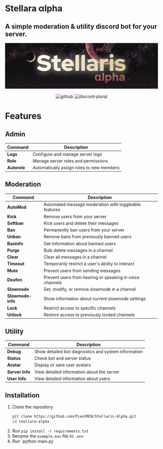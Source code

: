 # **Stellara αlpha**
## A simple moderation & utility discord bot for your server.

![banner](https://raw.githubusercontent.com/PixelMCN/Stellaris-Alpha/refs/heads/main/assets/banner.png "banner")

<div align="center">
  <img src="https://cdn.jsdelivr.net/npm/@intergrav/devins-badges@3/assets/compact/available/github_46h.png" alt="github">
  <img src="https://cdn.jsdelivr.net/npm/@intergrav/devins-badges@3/assets/compact/social/discord-plural_46h.png" alt="discord-plural">
</div>

# Features
## Admin
| Command | Description |
|---------|-------------|
| **Logs** | Configure and manage server logs |
| **Role** | Manage server roles and permissions |
| **Autorole** | Automatically assign roles to new members |

## Moderation
| Command | Description |
|---------|-------------|
| **AutoMod** | Automated message moderation with toggleable features |
| **Kick** | Remove users from your server |
| **Softban** | Kick users and delete their messages |
| **Ban** | Permanently ban users from your server |
| **Unban** | Remove bans from previously banned users |
| **Baninfo** | Get information about banned users |
| **Purge** | Bulk delete messages in a channel |
| **Clear** | Clear all messages in a channel |
| **Timeout** | Temporarily restrict a user's ability to interact |
| **Mute** | Prevent users from sending messages |
| **Deafen** | Prevent users from hearing or speaking in voice channels |
| **Slowmode** | Set, modify, or remove slowmode in a channel |
| **Slowmode-info** | Show information about current slowmode settings |
| **Lock** | Restrict access to specific channels |
| **Unlock** | Restore access to previously locked channels |

## Utility
| Command | Description |
|---------|-------------|
| **Debug** | Show detailed bot diagnostics and system information |
| **Status** | Check bot and server status |
| **Avatar** | Display or save user avatars |
| **Server Info** | View detailed information about the server |
| **User Info** | View detailed information about users |

## Installation
1. Clone the repository
   ```bash
   git clone https://github.com/PixelMCN/Stellaris-Alpha.git
   cd stellara-alpha
   ```
2. Run `pip install -r requirements.txt`
3. Rename the `example.env` file to `.env`
4. Run `python main.py
